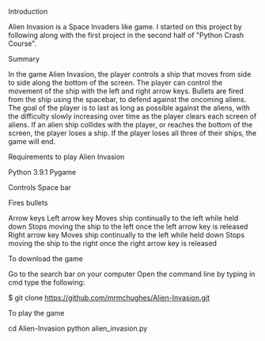 Introduction

Alien Invasion is a Space Invaders like game. I started on this project by following along with the first project in the second half of "Python Crash Course". 

Summary

In the game Alien Invasion, the player controls a ship that moves from side to side along the bottom of the screen. The player can control the movement of the ship with the left and right arrow keys. Bullets are fired from the ship using the spacebar, to defend against the oncoming aliens. The goal of the player is to last as long as possible against the aliens, with the difficulty slowly increasing over time as the player clears each screen of aliens. If an alien ship collides with the player, or reaches the bottom of the screen, the player loses a ship. If the player loses all three of their ships, the game will end.

Requirements to play Alien Invasion

Python 3.9.1 
Pygame

Controls 
Space bar 

  Fires bullets 

Arrow keys 
Left arrow key 
  Moves ship continually to the left while held down
  Stops moving the ship to the left once the left arrow key is released
 Right arrow key
  Moves ship continually to the left while held down
  Stops moving the ship to the right once the right arrow key is released
  
To download the game

Go to the search bar on your computer
Open the command line by typing in cmd
type the following:
  
  $ git clone https://github.com/mrmchughes/Alien-Invasion.git
 
To play the game

cd Alien-Invasion
python alien_invasion.py
